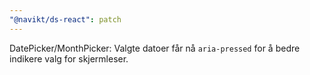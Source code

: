 ```yaml
---
"@navikt/ds-react": patch
---
```


DatePicker/MonthPicker: Valgte datoer får nå `aria-pressed` for å bedre indikere valg for skjermleser.
